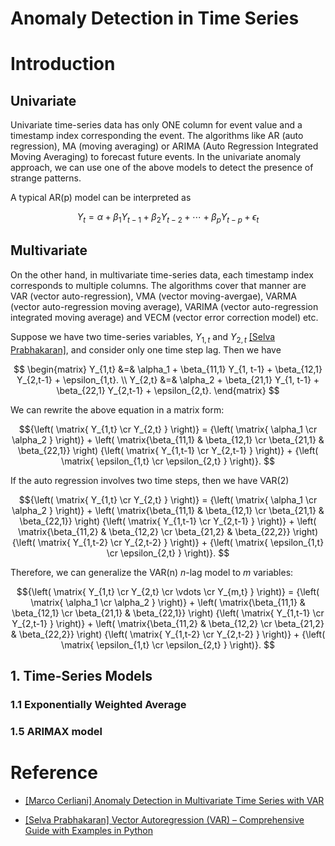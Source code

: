 # Anomaly Detection in Time Series 

# Introduction 

## Univariate 
Univariate time-series data has only ONE column for event value and a timestamp index corresponding the event. The algorithms like AR (auto regression), MA (moving averaging) or ARIMA (Auto Regression Integrated Moving Averaging) to forecast future events. In the univariate anomaly approach, we can use one of the above models to detect the presence of strange patterns.

A typical AR(p) model can be interpreted as 

$$Y_t = \alpha + \beta_1 Y_{t-1} + \beta_2 Y_{t-2} + \cdots + \beta_{p} Y_{t-p} + \epsilon_t$$

## Multivariate

On the other hand, in multivariate time-series data, each timestamp index corresponds to multiple columns. The algorithms cover that manner are VAR (vector auto-regression), VMA (vector moving-avergae), VARMA (vector auto-regression moving average), VARIMA (vector auto-regression integrated moving average) and VECM (vector error correction model) etc.

Suppose we have two time-series variables, $Y_{1,t}$ and $Y_{2,t}$ [[Selva Prabhakaran]][Vector Autoregression (VAR) – Comprehensive Guide with Examples in Python], and consider only one time step lag. Then we have

$$ \begin{matrix} 
  Y_{1,t} &=& \alpha_1 + \beta_{11,1} Y_{1, t-1} + \beta_{12,1} Y_{2,t-1} + \epsilon_{1,t}. \\ 
  Y_{2,t} &=& \alpha_2 + \beta_{21,1} Y_{1, t-1} + \beta_{22,1} Y_{2,t-1} + \epsilon_{2,t}.
  \end{matrix}
$$

We can rewrite the above equation in a matrix form:

$${\left( \matrix{ Y_{1,t} \cr Y_{2,t} } \right)} 
= {\left( \matrix{ \alpha_1 \cr \alpha_2 } \right)} + 
  \left( \matrix{\beta_{11,1} & \beta_{12,1} \cr \beta_{21,1} & \beta_{22,1}} \right)
  {\left( \matrix{ Y_{1,t-1} \cr Y_{2,t-1} } \right)} + 
  {\left( \matrix{ \epsilon_{1,t} \cr \epsilon_{2,t} } \right)}.
$$

If the auto regression involves two time steps, then we have VAR(2)

$${\left( \matrix{ Y_{1,t} \cr Y_{2,t} } \right)} 
= {\left( \matrix{ \alpha_1 \cr \alpha_2 } \right)} + 
  \left( \matrix{\beta_{11,1} & \beta_{12,1} \cr \beta_{21,1} & \beta_{22,1}} \right)
  {\left( \matrix{ Y_{1,t-1} \cr Y_{2,t-1} } \right)} + 
  \left( \matrix{\beta_{11,2} & \beta_{12,2} \cr \beta_{21,2} & \beta_{22,2}} \right)
  {\left( \matrix{ Y_{1,t-2} \cr Y_{2,t-2} } \right)} +
  {\left( \matrix{ \epsilon_{1,t} \cr \epsilon_{2,t} } \right)}.
$$

Therefore, we can generalize the VAR(n) $n$-lag model to $m$ variables:


$${\left( \matrix{ Y_{1,t} \cr Y_{2,t} \cr \vdots \cr Y_{m,t} } \right)} 
= {\left( \matrix{ \alpha_1 \cr \alpha_2 } \right)} + 
  \left( \matrix{\beta_{11,1} & \beta_{12,1} \cr \beta_{21,1} & \beta_{22,1}} \right)
  {\left( \matrix{ Y_{1,t-1} \cr Y_{2,t-1} } \right)} + 
  \left( \matrix{\beta_{11,2} & \beta_{12,2} \cr \beta_{21,2} & \beta_{22,2}} \right)
  {\left( \matrix{ Y_{1,t-2} \cr Y_{2,t-2} } \right)} +
  {\left( \matrix{ \epsilon_{1,t} \cr \epsilon_{2,t} } \right)}.
$$



## 1. Time-Series Models

### 1.1 Exponentially Weighted Average


### 1.5 ARIMAX model




# Reference

* [Anomaly Detection in Multivariate Time Series with VAR]: https://towardsdatascience.com/anomaly-detection-in-multivariate-time-series-with-var-2130f276e5e9
[[Marco Cerliani] Anomaly Detection in Multivariate Time Series with VAR](https://towardsdatascience.com/anomaly-detection-in-multivariate-time-series-with-var-2130f276e5e9)

* [Vector Autoregression (VAR) – Comprehensive Guide with Examples in Python]: https://www.machinelearningplus.com/time-series/vector-autoregression-examples-python/
[[Selva Prabhakaran] Vector Autoregression (VAR) – Comprehensive Guide with Examples in Python](https://www.machinelearningplus.com/time-series/vector-autoregression-examples-python/)
